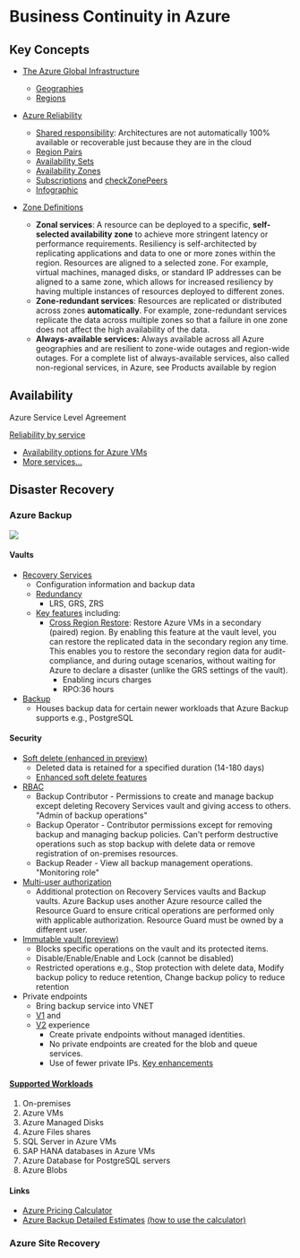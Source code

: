 # Business Continuity in Azure

## Key Concepts

- [The Azure Global Infrastructure](https://infrastructuremap.microsoft.com/explore)
	- [Geographies](https://azure.microsoft.com/en-au/explore/global-infrastructure/geographies/#overview)
	- [Regions](https://learn.microsoft.com/en-us/azure/reliability/availability-zones-overview#regions)


- [Azure Reliability](https://learn.microsoft.com/en-us/azure/reliability/?view=azuresql "Azure Reliability")
	- [Shared responsibility](https://learn.microsoft.com/en-us/azure/reliability/overview#shared-responsibility): Architectures are not automatically 100% available or recoverable just because they are in the cloud
	- [Region Pairs](https://learn.microsoft.com/en-us/azure/reliability/cross-region-replication-azure#azure-cross-region-replication-pairings-for-all-geographies)
	- [Availability Sets](https://learn.microsoft.com/en-us/azure/virtual-machines/availability-set-overview)
	- [Availability Zones](https://learn.microsoft.com/en-us/azure/reliability/availability-zones-overview#availability-zones)
	- [Subscriptions](https://learn.microsoft.com/en-us/azure/reliability/availability-zones-overview#availability-zones) and [checkZonePeers](https://learn.microsoft.com/en-us/rest/api/resources/subscriptions/check-zone-peers)
	- [Infographic](https://azure.microsoft.com/mediahandler/files/resourcefiles/infographic-reliability-with-microsoft-azure/InfographicRC2.pdf)
	

- [Zone Definitions](https://learn.microsoft.com/en-us/azure/reliability/availability-zones-service-support?view=azuresql#azure-services-with-availability-zone-support)
	- **Zonal services**: A resource can be deployed to a specific, **self-selected availability zone** to achieve more stringent latency or performance requirements. Resiliency is self-architected by replicating applications and data to one or more zones within the region. Resources are aligned to a selected zone. For example, virtual machines, managed disks, or standard IP addresses can be aligned to a same zone, which allows for increased resiliency by having multiple instances of resources deployed to different zones.
	- **Zone-redundant services**: Resources are replicated or distributed across zones **automatically**. For example, zone-redundant services replicate the data across multiple zones so that a failure in one zone does not affect the high availability of the data. 
	- **Always-available services:** Always available across all Azure geographies and are resilient to zone-wide outages and region-wide outages. For a complete list of always-available services, also called non-regional services, in Azure, see Products available by region

## Availability

Azure Service Level Agreement

[Reliability by service](https://learn.microsoft.com/en-us/azure/reliability/reliability-guidance-overview?view=azuresql)
- [Availability options for Azure VMs](https://learn.microsoft.com/en-us/azure/virtual-machines/availability)
- [More services...](https://learn.microsoft.com/en-us/azure/reliability/reliability-guidance-overview?view=azuresql)

## Disaster Recovery

### Azure Backup
[![](https://learn.microsoft.com/en-us/azure/backup/media/backup-overview/azure-backup-overview.png)](https://learn.microsoft.com/en-us/azure/backup/media/backup-overview/azure-backup-overview.png)

#### Vaults
- [Recovery Services](https://learn.microsoft.com/en-us/azure/backup/backup-azure-recovery-services-vault-overview)
	- Configuration information and backup data
	- [Redundancy](https://learn.microsoft.com/en-us/azure/backup/backup-create-recovery-services-vault#set-storage-redundancy)
		- LRS, GRS, ZRS
	- [Key features](https://learn.microsoft.com/en-us/azure/backup/backup-azure-recovery-services-vault-overview#key-features) including:
		- [Cross Region Restore](https://learn.microsoft.com/en-us/azure/backup/backup-azure-arm-restore-vms#cross-region-restore): Restore Azure VMs in a secondary (paired) region. By enabling this feature at the vault level, you can restore the replicated data in the secondary region any time. This enables you to restore the secondary region data for audit-compliance, and during outage scenarios, without waiting for Azure to declare a disaster (unlike the GRS settings of the vault).
			- Enabling incurs charges
			- RPO:36 hours
- [Backup](https://learn.microsoft.com/en-us/azure/backup/backup-vault-overview)
	- Houses backup data for certain newer workloads that Azure Backup supports e.g., PostgreSQL

#### Security
- [Soft delete (enhanced in preview)](https://learn.microsoft.com/en-us/azure/backup/backup-azure-enhanced-soft-delete-about)
	- Deleted data is retained for a specified duration (14-180 days)
	- [Enhanced soft delete features](https://learn.microsoft.com/en-us/azure/backup/backup-azure-enhanced-soft-delete-about#whats-enhanced-soft-delete)
- [RBAC](https://learn.microsoft.com/en-us/azure/backup/backup-rbac-rs-vault)
	- Backup Contributor - Permissions to create and manage backup except deleting Recovery Services vault and giving access to others. "Admin of backup operations"
	- Backup Operator - Contributor permissions except for removing backup and managing backup policies. Can't perform destructive operations such as stop backup with delete data or remove registration of on-premises resources.
	- Backup Reader - View all backup management operations. "Monitoring role"
- [Multi-user authorization](https://learn.microsoft.com/en-us/azure/backup/multi-user-authorization-concept?tabs=backup-vault#how-does-mua-for-backup-work)
	- Additional protection on Recovery Services vaults and Backup vaults. Azure Backup uses another Azure resource called the Resource Guard to ensure critical operations are performed only with applicable authorization. Resource Guard must be owned by a different user.
- [Immutable vault (preview)](https://learn.microsoft.com/en-us/azure/backup/backup-azure-immutable-vault-concept?tabs=recovery-services-vault)
	- Blocks specific operations on the vault and its protected items.
	- Disable/Enable/Enable and Lock (cannot be disabled)
	- Restricted operations e.g., Stop protection with delete data, Modify backup policy to reduce retention, Change backup policy to reduce retention
- Private endpoints
	- Bring backup service into VNET
	- [V1](https://learn.microsoft.com/en-us/azure/backup/private-endpoints-overview) and 
	- [V2](https://learn.microsoft.com/en-us/azure/backup/backup-azure-private-endpoints-concept) experience
		- Create private endpoints without managed identities.
		- No private endpoints are created for the blob and queue services.
		- Use of fewer private IPs.
		[Key enhancements](https://learn.microsoft.com/en-us/azure/backup/backup-azure-private-endpoints-concept#key-enhancements)

#### [Supported Workloads](https://learn.microsoft.com/en-us/azure/backup/backup-overview#what-can-i-back-up)
1. On-premises
2. Azure VMs
3. Azure Managed Disks
4. Azure Files shares
5. SQL Server in Azure VMs
6. SAP HANA databases in Azure VMs
7. Azure Database for PostgreSQL servers
8. Azure Blobs

#### Links
- [Azure Pricing Calculator](https://azure.microsoft.com/en-au/pricing/calculator/Backup%20demo)
- [Azure Backup Detailed Estimates](https://nam06.safelinks.protection.outlook.com/?url=https%3A%2F%2Fdownload.microsoft.com%2Fdownload%2F0%2Fb%2F7%2F0b7c4140-24b4-4eff-9b2b-64ecee97d667%2FAzureBackupDetailedEstimatesV9.1.xlsx&data=05%7C01%7Cjohanv%40microsoft.com%7Ce86eb91501514ab12a5408db157a54a7%7C72f988bf86f141af91ab2d7cd011db47%7C1%7C0%7C638127387941003210%7CUnknown%7CTWFpbGZsb3d8eyJWIjoiMC4wLjAwMDAiLCJQIjoiV2luMzIiLCJBTiI6Ik1haWwiLCJXVCI6Mn0%3D%7C1000%7C%7C%7C&sdata=UVsZ9MHbdAxW4GpgkG%2FfPGhYeDuhFQGe5JIDP%2Fv7Bxs%3D&reserved=0 "Azure Backup Detailed Estimates")
[(how to use the calculator)](https://learn.microsoft.com/en-us/azure/backup/azure-backup-pricing#estimate-costs-for-backing-up-azure-vms-or-on-premises-servers)

### Azure Site Recovery































































